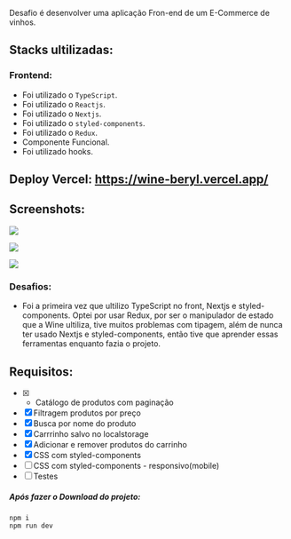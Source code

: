 Desafio é desenvolver uma aplicação Fron-end de um E-Commerce de vinhos.

## Stacks ultilizadas:

### Frontend:
  - Foi utilizado o `TypeScript`.
  - Foi utilizado o `Reactjs`.
  - Foi utilizado o `Nextjs`.
  - Foi utilizado o `styled-components`.
  - Foi utilizado o `Redux`.
  - Componente Funcional.
  - Foi utilizado hooks.
  
## Deploy Vercel: https://wine-beryl.vercel.app/

## Screenshots:
![](front-end/public/loja.png)


![](front-end/public/detalhes.png)


![](front-end/public/cart.png)

### Desafios:
 - Foi a primeira vez que ultilizo TypeScript no front, Nextjs e styled-components.
 Optei por usar Redux, por ser o manipulador de estado que a Wine ultiliza,
 tive muitos problemas com tipagem, além de nunca ter usado Nextjs e styled-components,
 então tive que aprender essas ferramentas enquanto fazia o projeto.
 
## **Requisitos:**
 
 - [x] - Catálogo de produtos com paginação
 - [x] Filtragem produtos por preço
 - [x] Busca por nome do produto
 - [x] Carrrinho salvo no localstorage
 - [x] Adicionar e remover produtos do carrinho
 - [x] CSS com styled-components
 - [ ] CSS com styled-components - responsivo(mobile)
 - [ ] Testes

##### Após fazer o Download do projeto:

```
npm i
npm run dev
```

